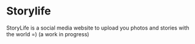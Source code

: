# Storylife

StoryLife is a social media website to upload you photos and stories with the world =)  (a work in progress)

